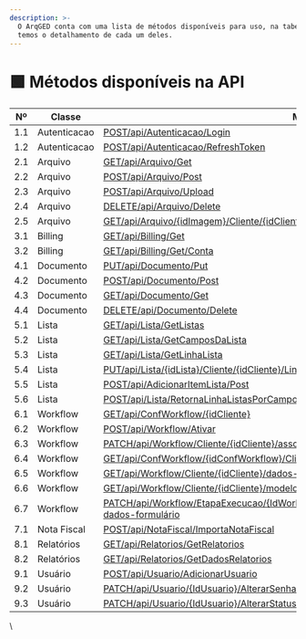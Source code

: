 ```yaml
---
description: >-
  O ArqGED conta com uma lista de métodos disponíveis para uso, na tabela abaixo
  temos o detalhamento de cada um deles.
---
```


# 🟩 Métodos disponíveis na API

|  Nº | Classe       | Método                                                                                                                                                                                                                                                                                                                        | Versão |   Status   |
| :-: | ------------ | ----------------------------------------------------------------------------------------------------------------------------------------------------------------------------------------------------------------------------------------------------------------------------------------------------------------------------- | :----: | :--------: |
| 1.1 | Autenticacao | [POST/api/Autenticacao/Login](https://arquivar.gitbook.io/manual-arqged-or-clientes/integracoes/metodos-disponiveis-na-api/1.-autenticacao#id-1.1-post-api-autenticacao-login)                                                                                                                                                |    1   | Disponível |
| 1.2 | Autenticacao | [POST/api/Autenticacao/RefreshToken](https://arquivar.gitbook.io/manual-arqged-or-clientes/integracoes/metodos-disponiveis-na-api/1.-autenticacao#id-1.2-post-api-autenticacao-refreshtoken)                                                                                                                                  |    1   | Disponível |
| 2.1 | Arquivo      | [GET/api/Arquivo/Get](https://arquivar.gitbook.io/manual-arqged-or-clientes/integracoes/metodos-disponiveis-na-api/2.-arquivo#id-2.1-get-api-arquivo-get)                                                                                                                                                                     |    1   | Disponível |
| 2.2 | Arquivo      | [POST/api/Arquivo/Post](https://arquivar.gitbook.io/manual-arqged-or-clientes/integracoes/metodos-disponiveis-na-api/2.-arquivo#id-2.2-post-api-arquivo-post)                                                                                                                                                                 |    1   | Disponível |
| 2.3 | Arquivo      | [POST/api/Arquivo/Upload](https://arquivar.gitbook.io/manual-arqged-or-clientes/integracoes/metodos-disponiveis-na-api/2.-arquivo#id-2.3-post-api-arquivo-upload)                                                                                                                                                             |    1   | Disponível |
| 2.4 | Arquivo      | [DELETE/api/Arquivo/Delete](https://arquivar.gitbook.io/manual-arqged-or-clientes/integracoes/metodos-disponiveis-na-api/2.-arquivo#id-2.4-delete-api-arquivo-delete)                                                                                                                                                         |    1   | Disponível |
| 2.5 | Arquivo      | [GET/api/Arquivo/{idImagem}/Cliente/{idCliente}](https://arquivar.gitbook.io/manual-arqged-or-clientes/integracoes/metodos-disponiveis-na-api/2.-arquivo#id-2.5-get-api-arquivo-idimagem-cliente-idcliente)                                                                                                                   |    1   | Disponível |
| 3.1 | Billing      | [GET/api/Billing/Get](https://arquivar.gitbook.io/manual-arqged-or-clientes/integracoes/metodos-disponiveis-na-api/3.-billing#id-3.1-get-api-billing-get)                                                                                                                                                                     |    1   | Disponível |
| 3.2 | Billing      | [GET/api/Billing/Get/Conta](https://arquivar.gitbook.io/manual-arqged-or-clientes/integracoes/metodos-disponiveis-na-api/3.-billing#id-3.2-get-api-billing-get-conta)                                                                                                                                                         |    1   | Disponível |
| 4.1 | Documento    | [PUT/api/Documento/Put](https://arquivar.gitbook.io/manual-arqged-or-clientes/integracoes/metodos-disponiveis-na-api/4.-documento#id-4.1-put-api-documento-put)                                                                                                                                                               |    1   | Disponível |
| 4.2 | Documento    | [POST/api/Documento/Post](https://arquivar.gitbook.io/manual-arqged-or-clientes/integracoes/metodos-disponiveis-na-api/4.-documento#id-4.2-post-api-documento-post)                                                                                                                                                           |    1   | Disponível |
| 4.3 | Documento    | [GET/api/Documento/Get](https://arquivar.gitbook.io/manual-arqged-or-clientes/integracoes/metodos-disponiveis-na-api/4.-documento#id-4.3-get-api-documento-get)                                                                                                                                                               |    1   | Disponível |
| 4.4 | Documento    | [DELETE/api/Documento/Delete](https://arquivar.gitbook.io/manual-arqged-or-clientes/integracoes/metodos-disponiveis-na-api/4.-documento#id-4.4-delete-api-documento-delete)                                                                                                                                                   |    1   | Disponível |
| 5.1 | Lista        | [GET/api/Lista/GetListas](https://arquivar.gitbook.io/manual-arqged-or-clientes/integracoes/metodos-disponiveis-na-api/5.-lista#id-5.1-get-api-lista-getlistas)                                                                                                                                                               |    1   | Disponível |
| 5.2 | Lista        | [GET/api/Lista/GetCamposDaLista](https://arquivar.gitbook.io/manual-arqged-or-clientes/integracoes/metodos-disponiveis-na-api/5.-lista#id-5.2-get-api-lista-getcamposdalista)                                                                                                                                                 |    1   | Disponível |
| 5.3 | Lista        | [GET/api/Lista/GetLinhaLista](https://arquivar.gitbook.io/manual-arqged-or-clientes/integracoes/metodos-disponiveis-na-api/5.-lista#id-5.3-get-api-lista-getlinhalista)                                                                                                                                                       |    1   | Disponível |
| 5.4 | Lista        | [PUT/api/Lista/{idLista}/Cliente/{idCliente}/LinhaLista/{idLinhaLista}](https://arquivar.gitbook.io/manual-arqged-or-clientes/integracoes/metodos-disponiveis-na-api/5.-lista#id-5.4.put-api-lista-idlista-cliente-idcliente-linhalista-idlinhalista)                                                                         |    1   | Disponível |
| 5.5 | Lista        | [POST/api/AdicionarItemLista/Post](https://arquivar.gitbook.io/manual-arqged-or-clientes/integracoes/metodos-disponiveis-na-api/5.-lista#id-5.5-post-api-adicionaritemlista-post)                                                                                                                                             |    1   | Disponível |
| 5.6 | Lista        | [POST/api/Lista/RetornaLinhaListasPorCampoValor/{idLista}/{idUnidade}/{idCliente}](https://arquivar.gitbook.io/manual-arqged-or-clientes/integracoes/metodos-disponiveis-na-api/5.-lista#id-5.6.post-api-lista-retornalinhalistasporcampovalor-idlista-idunidade-idcliente)                                                   |    1   | Disponível |
| 6.1 | Workflow     | [GET/api/ConfWorkflow/{idCliente}](https://arquivar.gitbook.io/manual-arqged-or-clientes/integracoes/metodos-disponiveis-na-api/6.-workflow#id-6.1-get-api-confworkflow-idcliente)                                                                                                                                            |    1   | Disponível |
| 6.2 | Workflow     | [POST/api/Workflow/Ativar](https://arquivar.gitbook.io/manual-arqged-or-clientes/integracoes/metodos-disponiveis-na-api/6.-workflow#id-6.2-post-api-workflow-ativar)                                                                                                                                                          |    1   | Disponível |
| 6.3 | Workflow     | [PATCH/api/Workflow/Cliente/{idCliente}/associar-documentos](https://arquivar.gitbook.io/manual-arqged-or-clientes/integracoes/metodos-disponiveis-na-api/6.-workflow#id-6.3-patch-api-workflow-cliente-idcliente-associar-documentos)                                                                                        |    1   | Disponível |
| 6.4 | Workflow     | [GET/api/ConfWorkflow/{idConfWorkflow}/Cliente/{idCliente}/fluxos-ativados](https://arquivar.gitbook.io/manual-arqged-or-clientes/integracoes/metodos-disponiveis-na-api/6.-workflow#id-6.4.get-api-confworkflow-idconfworkflow-cliente-idcliente-fluxos-ativados)                                                            |    1   | Disponível |
| 6.5 | Workflow     | [GET/api/Workflow/Cliente/{idCliente}/dados-fluxo](https://arquivar.gitbook.io/manual-arqged-or-clientes/integracoes/metodos-disponiveis-na-api/6.-workflow#id-6.5-get-api-workflow-cliente-idcliente-dados-fluxo)                                                                                                            |    1   | Disponível |
| 6.6 | Workflow     | [GET/api/Workflow/Cliente/{idCliente}/modelo-fluxo](https://arquivar.gitbook.io/manual-arqged-or-clientes/integracoes/metodos-disponiveis-na-api/6.-workflow#id-6.6-get-api-workflow-cliente-idcliente-modelo-fluxo)                                                                                                          |    1   | Disponível |
| 6.7 | Workflow     | [PATCH/api/Workflow/EtapaExecucao/{IdWorkflowEtapaExecucao}/Cliente/{idCliente}/atualizar-dados-formulário](https://arquivar.gitbook.io/manual-arqged-or-clientes/integracoes/metodos-disponiveis-na-api/6.-workflow#id-6.7.patch-api-workflow-etapaexecucao-idworkflowetapaexecucao-cliente-idcliente-atualizar-dados-formu) |    1   | Disponível |
| 7.1 | Nota Fiscal  | [POST/api/NotaFiscal/ImportaNotaFiscal](https://arquivar.gitbook.io/manual-arqged-or-clientes/integracoes/metodos-disponiveis-na-api/7.-nota-fiscal#id-7.1-post-api-notafiscal-importanotafiscal)                                                                                                                             |    1   | Disponível |
| 8.1 | Relatórios   | [GET/api/Relatorios/GetRelatorios](https://arquivar.gitbook.io/manual-arqged-or-clientes/integracoes/metodos-disponiveis-na-api/8.-relatorios#id-8.1-get-api-relatorios-getrelatorios)                                                                                                                                        |    1   | Disponível |
| 8.2 | Relatórios   | [GET/api/Relatorios/GetDadosRelatorios](https://arquivar.gitbook.io/manual-arqged-or-clientes/integracoes/metodos-disponiveis-na-api/8.-relatorios#id-8.2-get-api-relatorios-getdadosrelatorios)                                                                                                                              |    1   | Disponível |
| 9.1 | Usuário      | [POST/api/Usuario/AdicionarUsuario](https://arquivar.gitbook.io/manual-arqged-or-clientes/integracoes/metodos-disponiveis-na-api/9.-usuario#id-9.1-post-api-usuario-adicionarusuario)                                                                                                                                         |    1   | Disponível |
| 9.2 | Usuário      | [PATCH/api/Usuario/{IdUsuario}/AlterarSenhaUsuario](https://arquivar.gitbook.io/manual-arqged-or-clientes/integracoes/metodos-disponiveis-na-api/9.-usuario#id-9.2-patch-api-usuario-idusuario-alterarsenhausuario)                                                                                                           |    1   | Disponível |
| 9.3 | Usuário      | [PATCH/api/Usuario/{IdUsuario}/AlterarStatusUsuario](https://arquivar.gitbook.io/manual-arqged-or-clientes/integracoes/metodos-disponiveis-na-api/9.-usuario#id-9.3-patch-api-usuario-idusuario-alterarstatususuario)                                                                                                         |    1   | Disponível |

\
